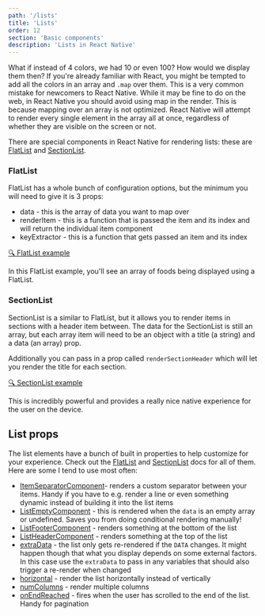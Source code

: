 ```yaml
---
path: '/lists'
title: 'Lists'
order: 12
section: 'Basic components'
description: 'Lists in React Native'
---
```


What if instead of 4 colors, we had 10 or even 100? How would we display them then? If you're already familiar with React, you might be tempted to add all the colors in an array and `.map` over them. This is a very common mistake for newcomers to React Native. While it may be fine to do on the web, in React Native you should avoid using map in the render. This is because mapping over an array is not optimized. React Native will attempt to render every single element in the array all at once, regardless of whether they are visible on the screen or not.

There are special components in React Native for rendering lists: these are [FlatList](https://reactnative.dev/docs/flatlist) and [SectionList](https://reactnative.dev/docs/sectionlist).

### FlatList

FlatList has a whole bunch of configuration options, but the minimum you will need to give it is 3 props:

- data - this is the array of data you want to map over
- renderItem - this is a function that is passed the item and its index and will return the individual item component
- keyExtractor - this is a function that gets passed an item and its index

[🔍 FlatList example](https://snack.expo.io/@kadikraman/flatlist-example)

In this FlatList example, you'll see an array of foods being displayed using a FlatList.

### SectionList

SectionList is a similar to FlatList, but it allows you to render items in sections with a header item between. The data for the SectionList is still an array, but each array item will need to be an object with a title (a string) and a data (an array) prop.

Additionally you can pass in a prop called `renderSectionHeader` which will let you render the title for each section.

[🔍 SectionList example](https://snack.expo.io/@kadikraman/sectionlist-example)

This is incredibly powerful and provides a really nice native experience for the user on the device.

## List props

The list elements have a bunch of built in properties to help customize for your experience. Check out the [FlatList](https://reactnative.dev/docs/flatlist) and [SectionList](https://reactnative.dev/docs/sectionlist) docs for all of them. Here are some I tend to use most often:

- [ItemSeparatorComponent](https://reactnative.dev/docs/flatlist#itemseparatorcomponent)- renders a custom separator between your items. Handy if you have to e.g. render a line or even something dynamic instead of building it into the list items
- [ListEmptyComponent](https://reactnative.dev/docs/flatlist#listemptycomponent) - this is rendered when the `data` is an empty array or undefined. Saves you from doing conditional rendering manually!
- [ListFooterComponent](https://reactnative.dev/docs/flatlist#listfootercomponent) - renders something at the bottom of the list
- [ListHeaderComponent](https://reactnative.dev/docs/flatlist#listheadercomponent) - renders something at the top of the list
- [extraData](https://reactnative.dev/docs/flatlist#extradata) - the list only gets re-rendered if the `DATA` changes. It might happen though that what you display depends on some external factors. In this case use the `extraData` to pass in any variables that should also trigger a re-render when changed
- [horizontal](https://reactnative.dev/docs/flatlist#extradata) - render the list horizontally instead of vertically
- [numColumns](https://reactnative.dev/docs/flatlist#extradata) - render multiple columns
- [onEndReached](https://reactnative.dev/docs/flatlist#extradata) - fires when the user has scrolled to the end of the list. Handy for pagination
